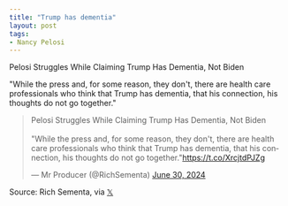```yaml
---
title: "Trump has dementia"
layout: post
tags:
- Nancy Pelosi
---
```


Pelosi Struggles While Claiming Trump Has Dementia, Not Biden

"While the press and, for some reason, they don't, there are health care professionals who think that Trump has dementia, that his connection, his thoughts do not go together."

<blockquote class="twitter-tweet"><p lang="en" dir="ltr">Pelosi Struggles While Claiming Trump Has Dementia, Not Biden<br /><br />&quot;While the press and, for some reason, they don&#39;t, there are health care professionals who think that Trump has dementia, that his connection, his thoughts do not go together.&quot;<a href="https://t.co/XrcjtdPJZg">https://t.co/XrcjtdPJZg</a></p>&mdash; Mr Producer (@RichSementa) <a href="https://twitter.com/RichSementa/status/1807496430740705373?ref_src=twsrc%5Etfw">June 30, 2024</a></blockquote> <script async src="https://platform.twitter.com/widgets.js" charset="utf-8"></script>

Source: Rich Sementa, via [𝕏](https://x.com)
